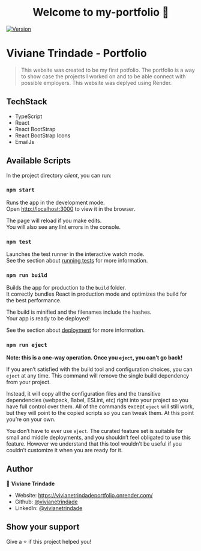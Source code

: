 <h1 align="center">Welcome to my-portfolio 👋</h1>
<p>
  <a href="https://www.npmjs.com/package/my-portfolio" target="_blank">
    <img alt="Version" src="https://img.shields.io/npm/v/my-portfolio.svg">
  </a>
</p>

# Viviane Trindade - Portfolio

> This website was created to be my first potfolio. The portfolio is a way to show case the projects I worked on and to be able connect with possible employers. This website was deplyed using Render.

## TechStack
* TypeScript
* React
* React BootStrap
* React BootStrap Icons
* EmailJs


## Available Scripts

In the project directory *client*, you can run:

### `npm start`

Runs the app in the development mode.\
Open [http://localhost:3000](http://localhost:3000) to view it in the browser.

The page will reload if you make edits.\
You will also see any lint errors in the console.

### `npm test`

Launches the test runner in the interactive watch mode.\
See the section about [running tests](https://facebook.github.io/create-react-app/docs/running-tests) for more information.

### `npm run build`

Builds the app for production to the `build` folder.\
It correctly bundles React in production mode and optimizes the build for the best performance.

The build is minified and the filenames include the hashes.\
Your app is ready to be deployed!

See the section about [deployment](https://facebook.github.io/create-react-app/docs/deployment) for more information.

### `npm run eject`

**Note: this is a one-way operation. Once you `eject`, you can’t go back!**

If you aren’t satisfied with the build tool and configuration choices, you can `eject` at any time. This command will remove the single build dependency from your project.

Instead, it will copy all the configuration files and the transitive dependencies (webpack, Babel, ESLint, etc) right into your project so you have full control over them. All of the commands except `eject` will still work, but they will point to the copied scripts so you can tweak them. At this point you’re on your own.

You don’t have to ever use `eject`. The curated feature set is suitable for small and middle deployments, and you shouldn’t feel obligated to use this feature. However we understand that this tool wouldn’t be useful if you couldn’t customize it when you are ready for it.


## Author

👤 **Viviane Trindade**

* Website: https://vivianetrindadeportfolio.onrender.com/
* Github: [@vivianetrindade](https://github.com/vivianetrindade)
* LinkedIn: [@vivianetrindade](https://linkedin.com/in/vivianetrindade)

## Show your support

Give a ⭐️ if this project helped you!
